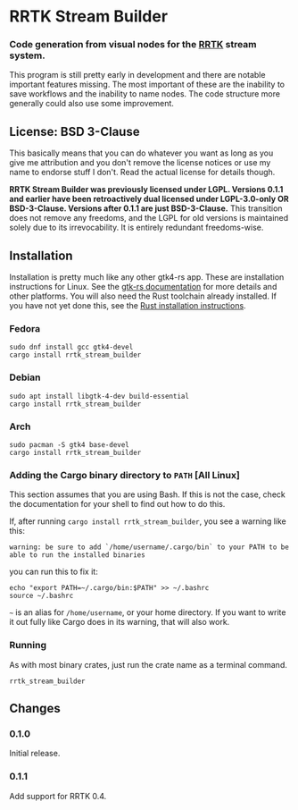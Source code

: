 # RRTK Stream Builder
### Code generation from visual nodes for the [RRTK](https://crates.io/crates/rrtk) stream system.
This program is still pretty early in development and there are notable important features missing. The most important of these are the inability to save workflows and the inability to name nodes. The code structure more generally could also use some improvement.
## License: BSD 3-Clause
This basically means that you can do whatever you want as long as you give me attribution and you don't remove the license notices or use my name to endorse stuff I don't. Read the actual license for details though.

**RRTK Stream Builder was previously licensed under LGPL. Versions 0.1.1 and earlier have been retroactively dual licensed under LGPL-3.0-only OR BSD-3-Clause. Versions after 0.1.1 are just BSD-3-Clause.** This transition does not remove any freedoms, and the LGPL for old versions is maintained solely due to its irrevocability. It is entirely redundant freedoms-wise.
## Installation
Installation is pretty much like any other gtk4-rs app. These are installation instructions for Linux. See the [gtk-rs documentation](https://gtk-rs.org/gtk4-rs/stable/latest/book/installation.html) for more details and other platforms. You will also need the Rust toolchain already installed. If you have not yet done this, see the [Rust installation instructions](https://www.rust-lang.org/tools/install).
### Fedora
```
sudo dnf install gcc gtk4-devel
cargo install rrtk_stream_builder
```
### Debian
```
sudo apt install libgtk-4-dev build-essential
cargo install rrtk_stream_builder
```
### Arch
```
sudo pacman -S gtk4 base-devel
cargo install rrtk_stream_builder
```
### Adding the Cargo binary directory to `PATH` [All Linux]
This section assumes that you are using Bash. If this is not the case, check the documentation for your shell to find out how to do this.

If, after running `cargo install rrtk_stream_builder`, you see a warning like this:
```
warning: be sure to add `/home/username/.cargo/bin` to your PATH to be able to run the installed binaries
```
you can run this to fix it:
```
echo "export PATH=~/.cargo/bin:$PATH" >> ~/.bashrc
source ~/.bashrc
```
`~` is an alias for `/home/username`, or your home directory. If you want to write it out fully like Cargo does in its warning, that will also work.
### Running
As with most binary crates, just run the crate name as a terminal command.
```
rrtk_stream_builder
```
## Changes
### 0.1.0
Initial release.
### 0.1.1
Add support for RRTK 0.4.

